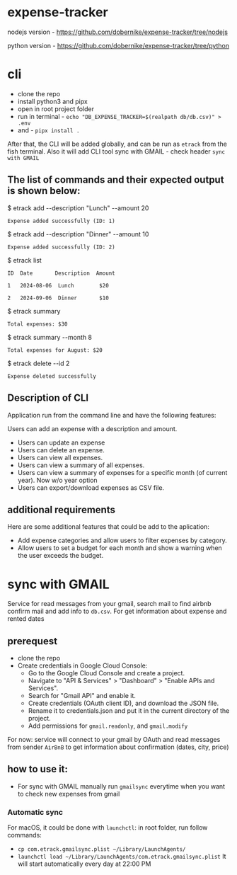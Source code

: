 # expense-tracker

nodejs version - https://github.com/dobernike/expense-tracker/tree/nodejs

python version - https://github.com/dobernike/expense-tracker/tree/python

# cli

- clone the repo
- install python3 and pipx
- open in root project folder
- run in terminal - `echo "DB_EXPENSE_TRACKER=$(realpath db/db.csv)" > .env`
- and - `pipx install .`


After that, the CLI will be added globally, and can be run as `etrack` from the fish terminal.
Also it will add CLI tool sync with GMAIL - check header `sync with GMAIL`

## The list of commands and their expected output is shown below:

$ etrack add --description "Lunch" --amount 20

`Expense added successfully (ID: 1)`

$ etrack add --description "Dinner" --amount 10

`Expense added successfully (ID: 2)`

$ etrack list

`ID  Date       Description  Amount`

`1   2024-08-06  Lunch        $20`

`2   2024-09-06  Dinner       $10`

$ etrack summary

`Total expenses: $30`

$ etrack summary --month 8

`Total expenses for August: $20`

$ etrack delete --id 2

`Expense deleted successfully`

## Description of CLI

Application run from the command line and have the following features:

Users can add an expense with a description and amount.

- Users can update an expense
- Users can delete an expense.
- Users can view all expenses.
- Users can view a summary of all expenses.
- Users can view a summary of expenses for a specific month (of current year). Now w/o year option
- Users can export/download expenses as CSV file.

## additional requirements

Here are some additional features that could be add to the aplication:

- Add expense categories and allow users to filter expenses by category.
- Allow users to set a budget for each month and show a warning when the user exceeds the budget.

# sync with GMAIL

Service for read messages from your gmail, search mail to find airbnb confirm mail and add info to `db.csv`. For get information about expense and rented dates

## prerequest

- clone the repo
- Create credentials in Google Cloud Console:
  - Go to the Google Cloud Console and create a project.
  - Navigate to "API & Services" > "Dashboard" > "Enable APIs and Services".
  - Search for "Gmail API" and enable it.
  - Create credentials (OAuth client ID), and download the JSON file.
  - Rename it to credentials.json and put it in the current directory of the project.
  - Add permissions for `gmail.readonly`, and `gmail.modify`

For now:
service will connect to your gmail by OAuth and read messages from sender `AirBnB` to get information about confirmation (dates, city, price)

## how to use it:

- For sync with GMAIL manually run `gmailsync` everytime when you want to check new expenses from gmail

### Automatic sync

For macOS, it could be done with `launchctl`:
in root folder, run follow commands:
  - `cp com.etrack.gmailsync.plist ~/Library/LaunchAgents/`
  - `launchctl load ~/Library/LaunchAgents/com.etrack.gmailsync.plist`
It will start automatically every day at 22:00 PM
